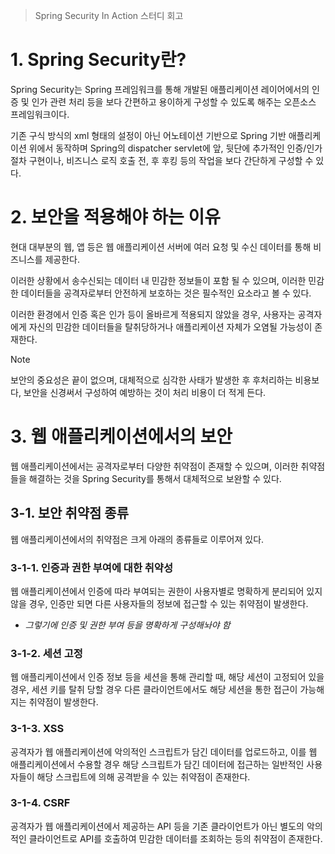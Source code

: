 > Spring Security In Action 스터디 회고

# 1. Spring Security란?
Spring Security는 Spring 프레임워크를 통해 개발된 애플리케이션 레이어에서의 인증 및 인가 관련 처리 등을 보다 간편하고 용이하게 구성할 수 있도록 해주는 오픈소스 프레임워크이다.

기존 구식 방식의 xml 형태의 설정이 아닌 어노테이션 기반으로 Spring 기반 애플리케이션 위에서 동작하며 Spring의 dispatcher servlet에 앞, 뒷단에 추가적인 인증/인가 절차 구현이나, 비즈니스 로직 호출 전, 후 후킹 등의 작업을 보다 간단하게 구성할 수 있다.

# 2. 보안을 적용해야 하는 이유
현대 대부분의 웹, 앱 등은 웹 애플리케이션 서버에 여러 요청 및 수신 데이터를 통해 비즈니스를 제공한다.

이러한 상황에서 송수신되는 데이터 내 민감한 정보들이 포함 될 수 있으며, 이러한 민감한 데이터들을 공격자로부터 안전하게 보호하는 것은 필수적인 요소라고 볼 수 있다.

이러한 환경에서 인증 혹은 인가 등이 올바르게 적용되지 않았을 경우, 사용자는 공격자에게 자신의 민감한 데이터들을 탈취당하거나 애플리케이션 자체가 오염될 가능성이 존재한다.

> [!NOTE]
> 보안의 중요성은 끝이 없으며, 대체적으로 심각한 사태가 발생한 후 후처리하는 비용보다, 보안을 신경써서 구성하여 예방하는 것이 처리 비용이 더 적게 든다.

# 3. 웹 애플리케이션에서의 보안
웹 애플리케이션에서는 공격자로부터 다양한 취약점이 존재할 수 있으며, 이러한 취약점들을 해결하는 것을 Spring Security를 통해서 대체적으로 보완할 수 있다.
## 3-1. 보안 취약점 종류
웹 애플리케이션에서의 취약점은 크게 아래의 종류들로 이루어져 있다.
### 3-1-1. 인증과 권한 부여에 대한 취약성
웹 애플리케이션에서 인증에 따라 부여되는 권한이 사용자별로 명확하게 분리되어 있지 않을 경우, 인증만 되면 다른 사용자들의 정보에 접근할 수 있는 취약점이 발생한다.
- *그렇기에 인증 및 권한 부여 등을 명확하게 구성해놔야 함*
### 3-1-2. 세션 고정
웹 애플리케이션에서 인증 정보 등을 세션을 통해 관리할 때, 해당 세션이 고정되어 있을 경우, 세션 키를 탈취 당할 경우 다른 클라이언트에서도 해당 세션을 통한 접근이 가능해지는 취약점이 발생한다.
### 3-1-3. XSS
공격자가 웹 애플리케이션에 악의적인 스크립트가 담긴 데이터를 업로드하고, 이를 웹 애플리케이션에서 수용할 경우 해당 스크립트가 담긴 데이터에 접근하는 일반적인 사용자들이 해당 스크립트에 의해 공격받을 수 있는 취약점이 존재한다.
### 3-1-4. CSRF
공격자가 웹 애플리케이션에서 제공하는 API 등을 기존 클라이언트가 아닌 별도의 악의적인 클라이언트로 API를 호출하여 민감한 데이터를 조회하는 등의 취약점이 존재한다.
